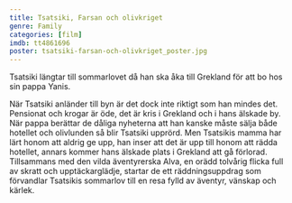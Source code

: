 ```yaml
---
title: Tsatsiki, Farsan och olivkriget
genre: Family
categories: [film]
imdb: tt4861696
poster: tsatsiki-farsan-och-olivkriget_poster.jpg
---
```

Tsatsiki längtar till sommarlovet då han ska åka till Grekland för att bo hos sin pappa Yanis.

När Tsatsiki anländer till byn är det dock inte riktigt som han mindes det. Pensionat och krogar är öde, det är kris i Grekland och i hans älskade by. När pappa berättar de dåliga nyheterna att han kanske måste sälja både hotellet och olivlunden så blir Tsatsiki upprörd.
Men Tsatsikis mamma har lärt honom att aldrig ge upp, han inser att det är upp till honom att rädda hotellet, annars kommer hans älskade plats i Grekland att gå förlorad.
Tillsammans med den vilda äventyrerska Alva, en orädd tolvårig flicka full av skratt och upptäckarglädje, startar de ett räddningsuppdrag som förvandlar Tsatsikis sommarlov till en resa fylld av äventyr, vänskap och kärlek.
